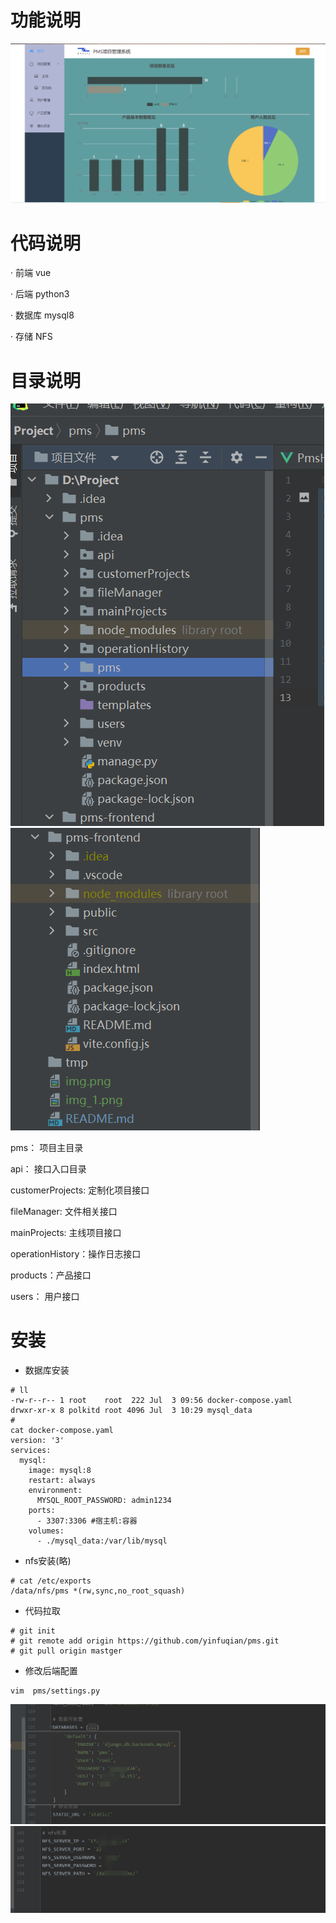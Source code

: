 # 功能说明
![img.png](img.png)
# 代码说明
· 前端 vue

· 后端 python3

· 数据库 mysql8

· 存储 NFS
# 目录说明
![img_1.png](img_1.png)![img_2.png](img_2.png)

pms： 项目主目录

api： 接口入口目录

customerProjects: 定制化项目接口

fileManager: 文件相关接口

mainProjects: 主线项目接口

operationHistory：操作日志接口

products：产品接口

users： 用户接口

# 安装
- 数据库安装
```shell
# ll
-rw-r--r-- 1 root    root  222 Jul  3 09:56 docker-compose.yaml
drwxr-xr-x 8 polkitd root 4096 Jul  3 10:29 mysql_data
#
cat docker-compose.yaml
version: '3'
services:
  mysql:
    image: mysql:8
    restart: always
    environment:
      MYSQL_ROOT_PASSWORD: admin1234
    ports:
      - 3307:3306 #宿主机:容器
    volumes:
      - ./mysql_data:/var/lib/mysql
```
- nfs安装(略)
```shell
# cat /etc/exports
/data/nfs/pms *(rw,sync,no_root_squash)
```
- 代码拉取
```shell
# git init
# git remote add origin https://github.com/yinfuqian/pms.git
# git pull origin mastger
```
- 修改后端配置
```shell
vim  pms/settings.py
```
![img_3.png](img_3.png)
![img_4.png](img_4.png)

